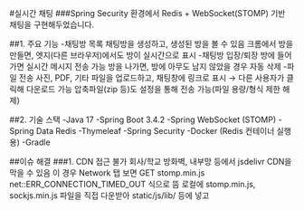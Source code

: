 #실시간 채팅
###Spring Security 환경에서 Redis + WebSocket(STOMP) 기반 채팅을 구현해두었습니다.

##1. 주요 기능
-채팅방 목록
채팅방을 생성하고, 생성된 방을 볼 수 있음
크롬에서 방을 만들면, 엣지(다른 브라우저)에서도 방이 실시간으로 표시
-채팅방 입장/퇴장
방에 들어가면 실시간 메시지 전송 가능
방을 나가면, 방에 아무도 남지 않았을 경우 자동 삭제
-파일 전송
사진, PDF, 기타 파일을 업로드하고, 채팅창에 링크로 표시 → 다른 사용자가 클릭해 다운로드 가능
압축파일(zip 등)도 설정을 통해 전송 가능(파일 용량/형식 제한 해제)

##2. 기술 스택
-Java 17
-Spring Boot 3.4.2
-Spring WebSocket (STOMP)
-Spring Data Redis
-Thymeleaf
-Spring Security
-Docker (Redis 컨테이너 실행용)
-Gradle

##이슈 해결
###1. CDN 접근 불가
회사/학교 방화벽, 내부망 등에서 jsdelivr CDN을 막을 수 있음
이 경우 Network 탭 보면 GET stomp.min.js net::ERR_CONNECTION_TIMED_OUT 식으로 뜸
로컬에 stomp.min.js, sockjs.min.js 파일을 직접 다운받아 static/js/lib/ 등에 넣고 <script src="/js/lib/stomp.min.js"> 식으로 로드해야 함
1.1 SockJS
GitHub 저장소에서 직접 다운로드

SockJS GitHub: (https://github.com/sockjs/sockjs-client)
Releases 탭에서 .min.js 파일을 다운받아도 되고, /dist 폴더에서 sockjs.min.js를 찾아 받을 수 있습니다.
CDN 주소에서 직접 다운로드

브라우저로 https://cdn.jsdelivr.net/npm/sockjs-client@1/dist/sockjs.min.js 열기
내용이 뜨면, 마우스 우클릭 → 다른 이름으로 저장 (Windows 기준)
저장 시 이름을 sockjs.min.js 로 설정

1.2 StompJS
stompjs GitHub: https://github.com/stomp-js/stomp-websocket

CDN 주소에서 직접 다운로드
예: https://cdn.jsdelivr.net/npm/stompjs@2.3.3/dist/stomp.min.js
같은 방식으로 내용이 뜨면 우클릭 → “다른 이름으로 저장”
저장 시 stomp.min.js 로 이름 지정



###2. 압축파일 등 대용량 업로드 시 ERR_CONNECTION_RESET
server.tomcat.max-swallow-size=-1 + spring.servlet.multipart.* 설정


